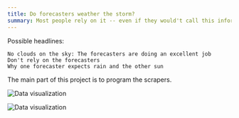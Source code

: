 ```yaml
---
title: Do forecasters weather the storm?
summary: Most people rely on it -- even if they would't call this information reliable: How good or bad is the weather forecast in reality? I will scrape some information of the five days forecast from major forecast providers in Switzerland and compare it to the measurements five days later.
---
```


Possible headlines:

    No clouds on the sky: The forecasters are doing an excellent job
    Don't rely on the forecasters
    Why one forecaster expects rain and the other sun


The main part of this project is to program the scrapers. 

![Data visualization]()

![Data visualization]()

